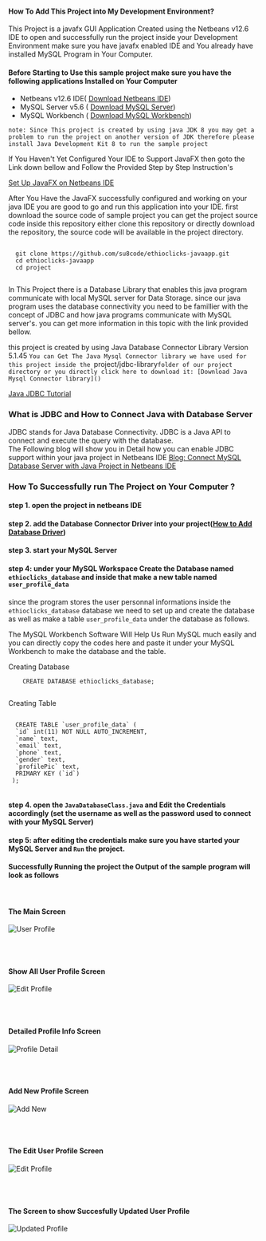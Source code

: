 #### How To Add This Project into My Development Environment?


 This Project is a javafx GUI Application Created using the Netbeans v12.6 IDE to open and  successfully run the project inside your Development Environment make sure you have javafx  enabled IDE and You already have installed MySQL Program in Your Computer. 

#### Before Starting to Use this sample project make sure you have the following applications Installed on Your Computer

* Netbeans v12.6 IDE( [Download Netbeans IDE]( https://netbeans.apache.org/download/nb13/nb13.html))
* MySQL Server v5.6 ( [Download MySQL Server](https://downloads.mysql.com/archives/installer/?version=5.6.26))
* MySQL Workbench ( [Download MySQL Workbench](https://dev.mysql.com/downloads/workbench/))

`note: Since This project is created by using java JDK 8 you may get a problem to run the project on another version of JDK therefore please install Java Development Kit 8 to run the sample project `

If You Haven't Yet Configured Your IDE to Support JavaFX then goto the Link down bellow and Follow the Provided Step by Step Instruction's 

[Set Up JavaFX on Netbeans IDE ](https://kensoftph.com/set-up-javafx-and-scene-builder-in-netbeans-ide/#:~:text=Open%20your%20NetBeans%20IDE%20and%20go%20to%20Tools,NetBeans%20IDE%20and%20click%20on%20apply%20and%20ok.)

After You Have the JavaFX successfully configured and working on your java IDE you are good to go and run this application into your IDE. first download the source code of sample project you can get the project source code inside this repository either clone this repository or directly download the repository, the source code will be available in the project directory. 

```
  
  git clone https://github.com/su8code/ethioclicks-javaapp.git
  cd ethioclicks-javaapp
  cd project
   

```

In This Project there is a Database Library that enables this java program communicate with local MySQL server for Data Storage. since our java program uses the database connectivity you need to be famillier with the concept of JDBC and how java programs communicate with MySQL server's. you can get more information in this topic with the link provided bellow.

this project is created by using Java Database Connector Library Version 5.1.45
`You can Get The Java Mysql Connector library we have used for this project inside the `project/jdbc-library` folder of our project directory or you directly click here to download it: [Download Java Mysql Connector library]() `

[Java JDBC Tutorial](https://www.javatpoint.com/java-jdbc)

### What is JDBC and How to Connect Java with Database Server

JDBC stands for Java Database Connectivity. JDBC is a Java API to connect and execute the query with the database. <br />
The Following blog will show you in Detail how you can enable JDBC support within your java project in Netbeans IDE 
[Blog: Connect MySQL Database Server with Java Project in Netbeans IDE](https://www.tutorialsfield.com/how-to-connect-mysql-database-in-java-using-netbeans)


### How To Successfully run The Project on Your Computer ?

#### step 1. open the project in netbeans IDE
#### step 2. add the Database Connector Driver into your project([How to Add Database Driver](https://www.tutorialsfield.com/how-to-connect-mysql-database-in-java-using-netbeans))
#### step 3. start your MySQL Server 
#### step 4: under your MySQL Workspace Create the Database named `ethioclicks_database` and inside that make a new table named `user_profile_data`


since the program stores the user personnal informations inside the `ethioclicks_database` database we need to set up and create the database as well as make a table  `user_profile_data` under the database as follows.

The MySQL Workbench Software Will Help Us Run MySQL much easily and you can directly copy the codes here and paste it under your MySQL Workbench to make the database and the table.

Creating Database
```
    CREATE DATABASE ethioclicks_database;
    
```
Creating Table

```

  CREATE TABLE `user_profile_data` (
  `id` int(11) NOT NULL AUTO_INCREMENT,
  `name` text,
  `email` text,
  `phone` text,
  `gender` text,
  `profilePic` text,
  PRIMARY KEY (`id`)
 );


```


#### step 4. open the `JavaDatabaseClass.java` and Edit the Credentials accordingly (set the username as well as the password used to connect with your MySQL Server)




#### step 5:  after editing the credentials make sure you have started your MySQL Server and `Run` the project.

#### Successfully Running the project the Output of the sample program will look as follows

<br />

#### The Main Screen
![User Profile](images/app-home.JPG)

<br />
<br />



#### Show All User Profile Screen
![Edit Profile](images/profiles-list.JPG)

<br />
<br />

#### Detailed Profile Info Screen
![Profile Detail](images/profile-detail.JPG)

<br />
<br />

#### Add New Profile Screen
![Add New](images/Add-New.JPG)

<br />
<br />


#### The Edit User Profile Screen
![Edit Profile](images/edit-profile.JPG)

<br />
<br />


#### The Screen to show Succesfully Updated User Profile
![Updated Profile](images/edit-success.JPG)

<br />
<br />



